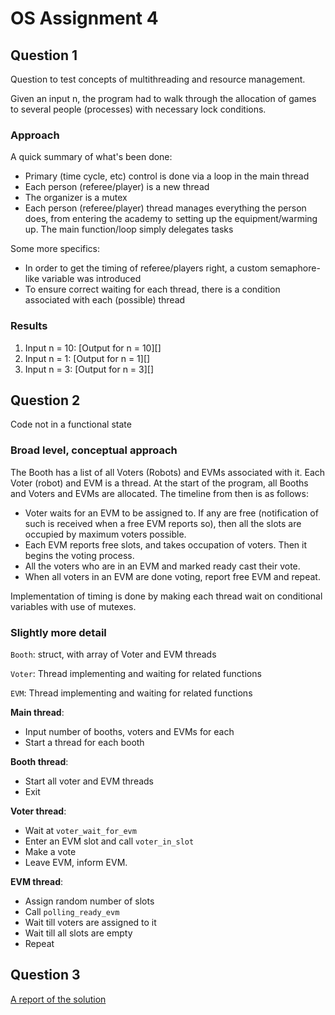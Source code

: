 # OS Assignment 4

## Question 1
Question to test concepts of multithreading and resource management.

Given an input n, the program had to walk through the allocation of games
to several people (processes) with necessary lock conditions.

### Approach
A quick summary of what's been done:
- Primary (time cycle, etc) control is done via a loop in the main thread
- Each person (referee/player) is a new thread
- The organizer is a mutex
- Each person (referee/player) thread manages everything the person does,
from entering the academy to setting up the equipment/warming up. The main
function/loop simply delegates tasks

Some more specifics:
- In order to get the timing of referee/players right, a custom semaphore-like
 variable was introduced
- To ensure correct waiting for each thread, there is a condition associated
 with each (possible) thread

### Results
1. Input n = 10: [Output for n = 10][]
2. Input n = 1: [Output for n = 1][]
3. Input n = 3: [Output for n = 3][]

## Question 2
Code not in a functional state

### Broad level, conceptual approach
The Booth has a list of all Voters (Robots) and EVMs associated with it.
Each Voter (robot) and EVM is a thread. At the start of the program, all
Booths and Voters and EVMs are allocated. The timeline from then is as
follows:
 - Voter waits for an EVM to be assigned to.
 If any are free (notification of such is received when a free EVM reports so), then all the slots are occupied by maximum voters possible.
 - Each EVM reports free slots, and takes occupation of voters. Then it begins
 the voting process.  
 - All the voters who are in an EVM and marked ready cast their vote.
 - When all voters in an EVM are done voting, report free EVM and repeat.

Implementation of timing is done by making each thread wait on conditional
variables with use of mutexes.

### Slightly more detail
`Booth`: struct, with array of Voter and EVM threads

`Voter`: Thread implementing and waiting for related functions

`EVM`: Thread implementing and waiting for related functions

**Main thread**:
 - Input number of booths, voters and EVMs for each
 - Start a thread for each booth

**Booth thread**:
 - Start all voter and EVM threads
 - Exit

**Voter thread**:
 - Wait at `voter_wait_for_evm`
 - Enter an EVM slot and call `voter_in_slot`
 - Make a vote
 - Leave EVM, inform EVM.

**EVM thread**:
 - Assign random number of slots
 - Call `polling_ready_evm`
 - Wait till voters are assigned to it
 - Wait till all slots are empty
 - Repeat

## Question 3

[A report of the solution](report.md)

